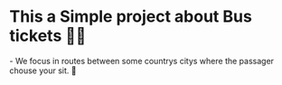 <h1>This a Simple project about Bus tickets 🎫🚌 </h1>

<p> - We focus in routes between some countrys citys where the passager chouse your sit. 💺</p>
